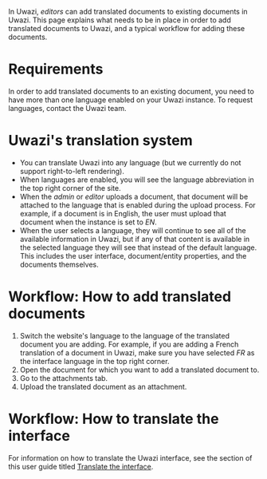 In Uwazi, _editors_ can add translated documents to existing documents in Uwazi. This page explains what needs to be in place in order to add translated documents to Uwazi, and a typical workflow for adding these documents. 

# Requirements
In order to add translated documents to an existing document, you need to have more than one language enabled on your Uwazi instance. To request languages, contact the Uwazi team.

# Uwazi's translation system
* You can translate Uwazi into any language (but we currently do not support right-to-left rendering). 
* When languages are enabled, you will see the language abbreviation in the top right corner of the site. 
* When the _admin_ or _editor_ uploads a document, that document will be attached to the language that is enabled during the upload process. For example, if a document is in English, the user must upload that document when the instance is set to _EN_. 
* When the user selects a language, they will continue to see all of the available information in Uwazi, but if any of that content is available in the selected language they will see that instead of the default language. This includes the user interface, document/entity properties, and the documents themselves. 

# Workflow: How to add translated documents
1. Switch the website's language to the language of the translated document you are adding. For example, if you are adding a French translation of a document in Uwazi, make sure you have selected _FR_ as the interface language in the top right corner. 
2. Open the document for which you want to add a translated document to. 
3. Go to the attachments tab. 
4. Upload the translated document as an attachment.

# Workflow: How to translate the interface
For information on how to translate the Uwazi interface, see the section of this user guide titled [Translate the interface](https://github.com/huridocs/uwazi/wiki/Translate-the-interface).
